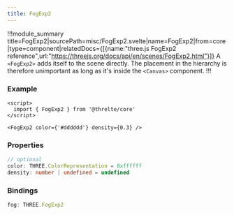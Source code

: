 ```yaml
---
title: FogExp2
---
```


!!!module_summary title=FogExp2|sourcePath=misc/FogExp2.svelte|name=FogExp2|from=core|type=component|relatedDocs={[{name:"three.js FogExp2 reference",url:"https://threejs.org/docs/api/en/scenes/FogExp2.html"}]}
A `<FogExp2>` adds itself to the scene directly. The placement in the hierarchy is therefore unimportant as long as it's inside the `<Canvas>` component.
!!!

### Example <!-- omit in toc -->

```svelte
<script>
  import { FogExp2 } from '@threlte/core'
</script>

<FogExp2 color={'#dddddd'} density={0.3} />
```

### Properties <!-- omit in toc -->

```ts
// optional
color: THREE.ColorRepresentation = 0xffffff
density: number | undefined = undefined
```

### Bindings <!-- omit in toc -->

```ts
fog: THREE.FogExp2
```
